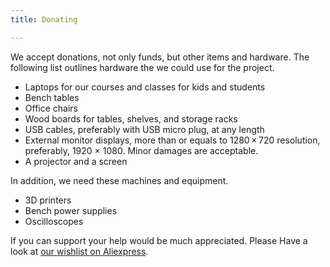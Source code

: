 ```yaml
---
title: Donating

---
```


We accept donations, not only funds, but other items and hardware. The
following list outlines hardware the we could use for the project.

- Laptops for our courses and classes for kids and students
- Bench tables
- Office chairs
- Wood boards for tables, shelves, and storage racks
- USB cables, preferably with USB micro plug, at any length
- External monitor displays, more than or equals to 1280 × 720 resolution,
  preferably, 1920 × 1080. Minor damages are acceptable.
- A projector and a screen

In addition, we need these machines and equipment.

- 3D printers
- Bench power supplies
- Oscilloscopes

If you can support your help would be much appreciated. Please Have a look at
[our wishlist on Aliexpress](https://my.aliexpress.com/wishlist/shared.htm?groupId=100000023234738).
